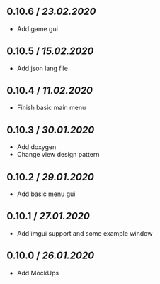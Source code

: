 ## 0.10.6  / *23.02.2020*
- Add game gui
## 0.10.5 / *15.02.2020*
- Add json lang file
## 0.10.4 / *11.02.2020*
- Finish basic main menu
## 0.10.3 / *30.01.2020*
- Add doxygen
- Change view design pattern
## 0.10.2 / *29.01.2020*
- Add basic menu gui
## 0.10.1 / *27.01.2020*
- Add imgui support and some example window
## 0.10.0 / *26.01.2020*
- Add MockUps